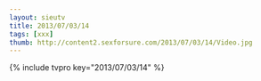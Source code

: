 ```yaml
--- 
layout: sieutv
title: 2013/07/03/14
tags: [xxx]
thumb: http://content2.sexforsure.com/2013/07/03/14/Video.jpg
---
```

{% include tvpro key="2013/07/03/14" %} 
